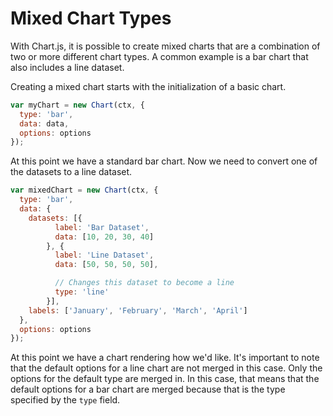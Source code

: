 # Mixed Chart Types

With Chart.js, it is possible to create mixed charts that are a combination of two or more different chart types. A common example is a bar chart that also includes a line dataset.

Creating a mixed chart starts with the initialization of a basic chart.

```javascript
var myChart = new Chart(ctx, {
  type: 'bar',
  data: data,
  options: options
});
```

At this point we have a standard bar chart. Now we need to convert one of the datasets to a line dataset.

```javascript
var mixedChart = new Chart(ctx, {
  type: 'bar',
  data: {
    datasets: [{
          label: 'Bar Dataset',
          data: [10, 20, 30, 40]
        }, {
          label: 'Line Dataset',
          data: [50, 50, 50, 50],

          // Changes this dataset to become a line
          type: 'line'
        }],
    labels: ['January', 'February', 'March', 'April']
  },
  options: options
});
```

At this point we have a chart rendering how we'd like. It's important to note that the default options for a line chart are not merged in this case. Only the options for the default type are merged in. In this case, that means that the default options for a bar chart are merged because that is the type specified by the `type` field.


